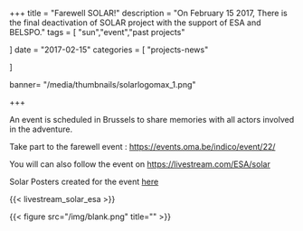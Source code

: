 +++
title = "Farewell SOLAR!"
description = "On February 15 2017, There is  the final deactivation of SOLAR project with the support of ESA and BELSPO."
tags = [
    "sun","event","past projects"
  
]
date = "2017-02-15"
categories = [
    "projects-news"
    
]


banner= "/media/thumbnails/solarlogomax_1.png"


+++

An event is scheduled in Brussels to share memories with all actors involved in the adventure.

Take part to the farewell event : https://events.oma.be/indico/event/22/

You will can also follow the event on https://livestream.com/ESA/solar

Solar Posters created for the event [here](/media/documents/solarposters2017.pdf)


{{< livestream_solar_esa  >}}


{{< figure src="/img/blank.png" title="" >}}
